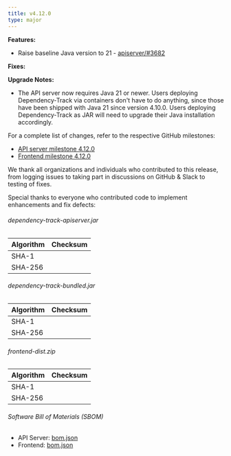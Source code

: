 ```yaml
---
title: v4.12.0
type: major
---
```


**Features:**

* Raise baseline Java version to 21 - [apiserver/#3682]

**Fixes:**

**Upgrade Notes:**

* The API server now requires Java 21 or newer. Users deploying Dependency-Track via containers
don't have to do anything, since those have been shipped with Java 21 since version 4.10.0.
Users deploying Dependency-Track as JAR will need to upgrade their Java installation accordingly.

For a complete list of changes, refer to the respective GitHub milestones:

* [API server milestone 4.12.0](https://github.com/DependencyTrack/dependency-track/milestone/27?closed=1)
* [Frontend milestone 4.12.0](https://github.com/DependencyTrack/frontend/milestone/21?closed=1)

We thank all organizations and individuals who contributed to this release, from logging issues to taking part in discussions on GitHub & Slack to testing of fixes.

Special thanks to everyone who contributed code to implement enhancements and fix defects:

###### dependency-track-apiserver.jar

| Algorithm | Checksum |
|:----------|:---------|
| SHA-1     |          |
| SHA-256   |          |

###### dependency-track-bundled.jar

| Algorithm | Checksum |
|:----------|:---------|
| SHA-1     |          |
| SHA-256   |          |

###### frontend-dist.zip

| Algorithm | Checksum |
|:----------|:---------|
| SHA-1     |          |
| SHA-256   |          |

###### Software Bill of Materials (SBOM)

* API Server: [bom.json](https://github.com/DependencyTrack/dependency-track/releases/download/4.12.0/bom.json)
* Frontend: [bom.json](https://github.com/DependencyTrack/frontend/releases/download/4.12.0/bom.json)

[apiserver/#3682]: https://github.com/DependencyTrack/dependency-track/pull/3682
